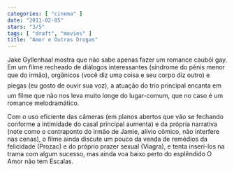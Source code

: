 ```yaml
---
categories: [ "cinema" ]
date: "2011-02-05"
stars: "3/5"
tags: [ "draft", "movies" ]
title: "Amor e Outras Drogas"
---
```

Jake Gyllenhaal mostra que não sabe apenas fazer um romance caubói
gay. Em um filme recheado de diálogos interessantes (síndrome do
pênis menor que do irmão), orgânicos (você diz uma coisa e seu
corpo diz outro) e piegas (eu gosto de ouvir sua voz), a atuação
do trio principal encanta em um filme que não nos leva muito longe do
lugar-comum, que no caso é um romance melodramático.

Com o uso eficiente das câmeras (em planos abertos que vão se
fechando conforme a intimidade do casal principal aumenta) e da própria
narrativa (note como o contraponto do irmão de Jamie, alívio cômico,
não interfere nas cenas), o filme ainda discute um pouco da venda de
remédios da felicidade (Prozac) e do próprio prazer sexual (Viagra),
e tenta inseri-los na trama com algum sucesso, mas ainda voa baixo perto
do esplêndido O Amor não tem Escalas.

